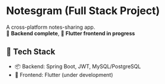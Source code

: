 # Notesgram (Full Stack Project)

A cross-platform notes-sharing app.  
🔧 **Backend complete**, 🚧 **Flutter frontend in progress**

## 🧰 Tech Stack

- 📦 Backend: Spring Boot, JWT, MySQL/PostgreSQL
- 🎯 Frontend: Flutter (under development)
